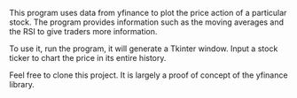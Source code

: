 This program uses data from yfinance to plot the price action of a particular stock. 
The program provides information such as the moving averages and the RSI to give traders more information.

To use it, run the program, it will generate a Tkinter window. Input a stock ticker to chart the price in its entire history.

Feel free to clone this project. It is largely a proof of concept of the yfinance library.
